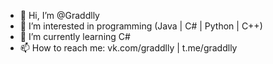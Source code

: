 - 👋 Hi, I’m @Graddlly
- 👀 I’m interested in programming (Java | C# | Python | C++)
- 🌱 I’m currently learning C#
- 📫 How to reach me: vk.com/graddlly | t.me/graddlly
